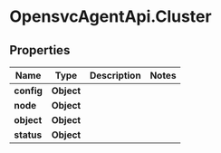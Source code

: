 # OpensvcAgentApi.Cluster

## Properties

Name | Type | Description | Notes
------------ | ------------- | ------------- | -------------
**config** | **Object** |  | 
**node** | **Object** |  | 
**object** | **Object** |  | 
**status** | **Object** |  | 



